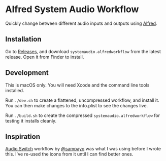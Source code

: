 # Alfred System Audio Workflow

Quickly change between different audio inputs and outputs using [Alfred](http://www.alfredapp.com).

## Installation

Go to [Releases](https://github.com/technicalpickles/alfred-system-audio/releases), and download `systemaudio.alfredworkflow` from the latest release. Open it from Finder to install.

## Development

This is macOS only. You will need Xcode and the command line tools installed.

Run `./dev.sh` to create a flattened, uncompressed workflow, and install it. You can then make changes to the info.plist to see the changes live.

Run `./build.sh` to create the compressed `systemaudio.alfredworkflow` for testing it installs cleanly.

## Inspiration

[Audio Switch](https://github.com/sampayo/Alfred-WorkFlows/tree/master/Audio%20Switch) workflow by [@sampayo](https://github.com/sampayo) was what I was using before I wrote this. I've re-used the icons from it until I can find better ones.
